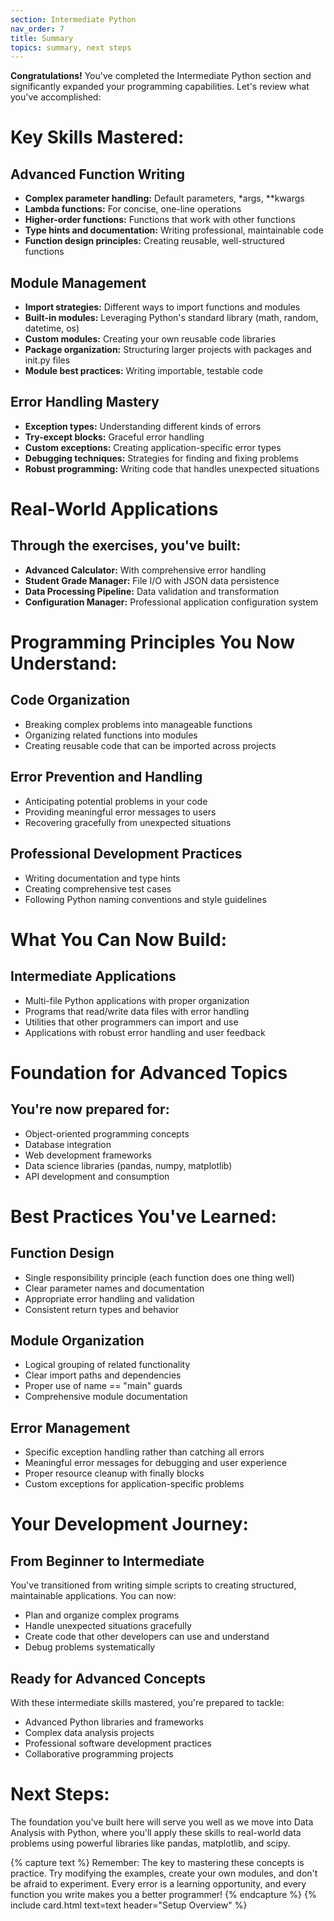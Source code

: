 ```yaml
---
section: Intermediate Python
nav_order: 7
title: Summary
topics: summary, next steps
---
```


**Congratulations!** You've completed the Intermediate Python section and significantly expanded your programming capabilities. Let's review what you've accomplished:

# Key Skills Mastered:

## Advanced Function Writing

- **Complex parameter handling:** Default parameters, *args, **kwargs
- **Lambda functions:** For concise, one-line operations
- **Higher-order functions:** Functions that work with other functions
- **Type hints and documentation:** Writing professional, maintainable code
- **Function design principles:** Creating reusable, well-structured functions

## Module Management

- **Import strategies:** Different ways to import functions and modules
- **Built-in modules:** Leveraging Python's standard library (math, random, datetime, os)
- **Custom modules:** Creating your own reusable code libraries
- **Package organization:** Structuring larger projects with packages and init.py files
- **Module best practices:** Writing importable, testable code

## Error Handling Mastery

- **Exception types:** Understanding different kinds of errors
- **Try-except blocks:** Graceful error handling
- **Custom exceptions:** Creating application-specific error types
- **Debugging techniques:** Strategies for finding and fixing problems
- **Robust programming:** Writing code that handles unexpected situations

# Real-World Applications

## Through the exercises, you've built:

- **Advanced Calculator:** With comprehensive error handling
- **Student Grade Manager:** File I/O with JSON data persistence
- **Data Processing Pipeline:** Data validation and transformation
- **Configuration Manager:** Professional application configuration system

# Programming Principles You Now Understand:

## Code Organization

- Breaking complex problems into manageable functions
- Organizing related functions into modules
- Creating reusable code that can be imported across projects

## Error Prevention and Handling

- Anticipating potential problems in your code
- Providing meaningful error messages to users
- Recovering gracefully from unexpected situations

## Professional Development Practices

- Writing documentation and type hints
- Creating comprehensive test cases
- Following Python naming conventions and style guidelines

# What You Can Now Build:

## Intermediate Applications

- Multi-file Python applications with proper organization
- Programs that read/write data files with error handling
- Utilities that other programmers can import and use
- Applications with robust error handling and user feedback

# Foundation for Advanced Topics

## You're now prepared for:

- Object-oriented programming concepts
- Database integration
- Web development frameworks
- Data science libraries (pandas, numpy, matplotlib)
- API development and consumption

# Best Practices You've Learned:

## Function Design

- Single responsibility principle (each function does one thing well)
- Clear parameter names and documentation
- Appropriate error handling and validation
- Consistent return types and behavior

## Module Organization

- Logical grouping of related functionality
- Clear import paths and dependencies
- Proper use of name == "main" guards
- Comprehensive module documentation

## Error Management

- Specific exception handling rather than catching all errors
- Meaningful error messages for debugging and user experience
- Proper resource cleanup with finally blocks
- Custom exceptions for application-specific problems

# Your Development Journey:

## From Beginner to Intermediate

You've transitioned from writing simple scripts to creating structured, maintainable applications. You can now:

- Plan and organize complex programs
- Handle unexpected situations gracefully
- Create code that other developers can use and understand
- Debug problems systematically

## Ready for Advanced Concepts

With these intermediate skills mastered, you're prepared to tackle:

- Advanced Python libraries and frameworks
- Complex data analysis projects
- Professional software development practices
- Collaborative programming projects

# Next Steps:

The foundation you've built here will serve you well as we move into Data Analysis with Python, where you'll apply these skills to real-world data problems using powerful libraries like pandas, matplotlib, and scipy.

{% capture text %}
Remember: The key to mastering these concepts is practice. Try modifying the examples, create your own modules, and don't be afraid to experiment. Every error is a learning opportunity, and every function you write makes you a better programmer!
{% endcapture %}
{% include card.html text=text header="Setup Overview" %}
